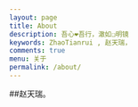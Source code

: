 ```yaml
---
layout: page
title: About
description: 吾心❤︎吾行，澈如❏明镜
keywords: ZhaoTianrui , 赵天瑞，
comments: true
menu: 关于
permalink: /about/
---
```

##赵天瑞。
